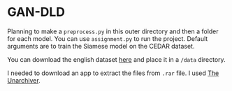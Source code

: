 # GAN-DLD
Planning to make a `preprocess.py` in this outer directory and then a folder for each model.
You can use `assignment.py` to run the project. Default arguments are to train the Siamese model on the CEDAR dataset.

You can download the english dataset [here](https://cedar.buffalo.edu/NIJ/data/) and place it in a `/data` directory.

I needed to download an app to extract the files from `.rar` file. I used [The Unarchiver](https://apps.apple.com/us/app/the-unarchiver/id425424353?mt=12).